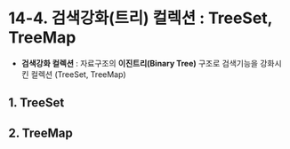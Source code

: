 # 14-4. 검색강화(트리) 컬렉션 : TreeSet, TreeMap

- **검색강화 컬렉션** : 자료구조의 **이진트리(Binary Tree)** 구조로 검색기능을 강화시킨 컬렉션 (TreeSet, TreeMap)  

## 1. TreeSet


## 2. TreeMap

